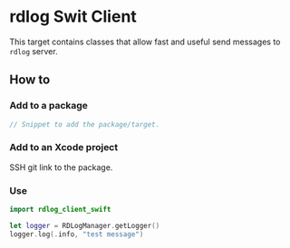 # rdlog Swit Client

This target contains classes that allow fast and useful send messages to `rdlog`
server.

## How to

### Add to a package

```swift
// Snippet to add the package/target.
```

### Add to an Xcode project

SSH git link to the package.

### Use

```swift
import rdlog_client_swift

let logger = RDLogManager.getLogger()
logger.log(.info, "test message")
```
